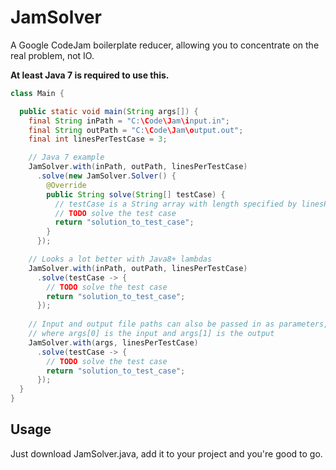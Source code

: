 JamSolver
=========
A Google CodeJam boilerplate reducer, allowing you to concentrate on the real problem, not IO.

__At least Java 7 is required to use this.__

```java
class Main {

  public static void main(String args[]) {
    final String inPath = "C:\Code\Jam\input.in";
    final String outPath = "C:\Code\Jam\output.out";
    final int linesPerTestCase = 3;

	// Java 7 example
    JamSolver.with(inPath, outPath, linesPerTestCase)
      .solve(new JamSolver.Solver() {
        @Override
        public String solve(String[] testCase) {
          // testCase is a String array with length specified by linesPerTestCase
          // TODO solve the test case
          return "solution_to_test_case";
        }
      });

    // Looks a lot better with Java8+ lambdas
    JamSolver.with(inPath, outPath, linesPerTestCase)
      .solve(testCase -> {
        // TODO solve the test case
        return "solution_to_test_case";
      });
  
    // Input and output file paths can also be passed in as parameters,
    // where args[0] is the input and args[1] is the output
    JamSolver.with(args, linesPerTestCase)
      .solve(testCase -> {
        // TODO solve the test case
        return "solution_to_test_case";
      });
  }
}
```

Usage
-----
Just download JamSolver.java, add it to your project and you're good to go.